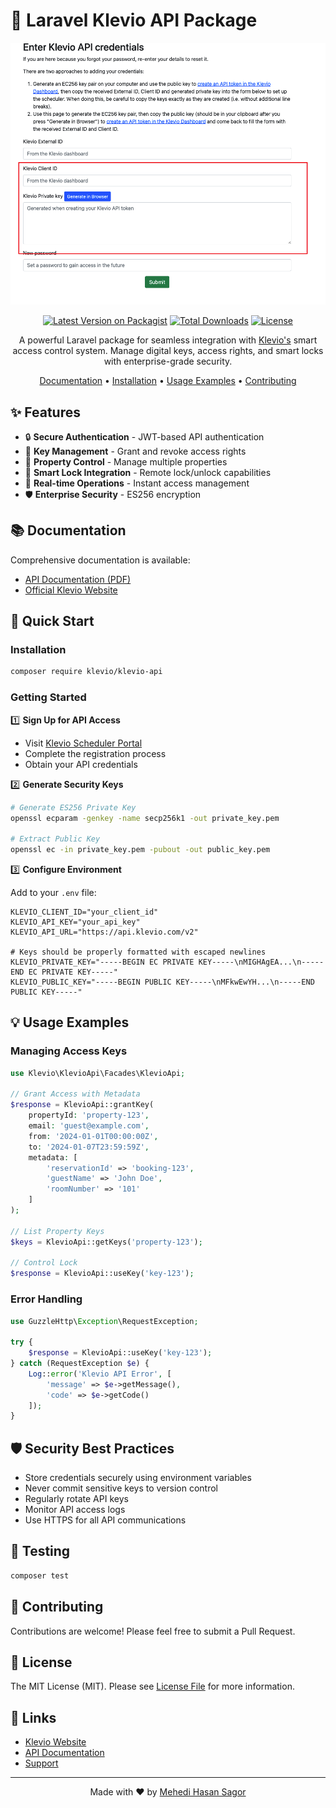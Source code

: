 # 🔐 Laravel Klevio API Package

<div align="center">

![Klevio API Integration](assets/image.png)

[![Latest Version on Packagist](https://img.shields.io/packagist/v/klevio/klevio-api.svg?style=for-the-badge)](https://packagist.org/packages/klevio/klevio-api)
[![Total Downloads](https://img.shields.io/packagist/dt/klevio/klevio-api.svg?style=for-the-badge)](https://packagist.org/packages/klevio/klevio-api)
[![License](https://img.shields.io/github/license/klevio/klevio-api?style=for-the-badge)](LICENSE.md)

A powerful Laravel package for seamless integration with [Klevio's](https://klevio.com/) smart access control system. Manage digital keys, access rights, and smart locks with enterprise-grade security.

[Documentation](#documentation) •
[Installation](#installation) •
[Usage Examples](#usage) •
[Contributing](#contributing)

</div>

## ✨ Features

- 🔒 **Secure Authentication** - JWT-based API authentication
- 🔑 **Key Management** - Grant and revoke access rights
- 🏢 **Property Control** - Manage multiple properties
- 📱 **Smart Lock Integration** - Remote lock/unlock capabilities
- 🔄 **Real-time Operations** - Instant access management
- 🛡️ **Enterprise Security** - ES256 encryption

## 📚 Documentation

Comprehensive documentation is available:

- [API Documentation (PDF)](assets/Klevio%20Public%20API%20Docs%20(V2).pdf)
- [Official Klevio Website](https://klevio.com/)

## 🚀 Quick Start

### Installation

```bash
composer require klevio/klevio-api
```

### Getting Started

1️⃣ **Sign Up for API Access**
   - Visit [Klevio Scheduler Portal](https://operations.klevio.net/scheduler/signup)
   - Complete the registration process
   - Obtain your API credentials

2️⃣ **Generate Security Keys**
   ```bash
   # Generate ES256 Private Key
   openssl ecparam -genkey -name secp256k1 -out private_key.pem
   
   # Extract Public Key
   openssl ec -in private_key.pem -pubout -out public_key.pem
   ```

3️⃣ **Configure Environment**

Add to your `.env` file:
```env
KLEVIO_CLIENT_ID="your_client_id"
KLEVIO_API_KEY="your_api_key"
KLEVIO_API_URL="https://api.klevio.com/v2"

# Keys should be properly formatted with escaped newlines
KLEVIO_PRIVATE_KEY="-----BEGIN EC PRIVATE KEY-----\nMIGHAgEA...\n-----END EC PRIVATE KEY-----"
KLEVIO_PUBLIC_KEY="-----BEGIN PUBLIC KEY-----\nMFkwEwYH...\n-----END PUBLIC KEY-----"
```

## 💡 Usage Examples

### Managing Access Keys

```php
use Klevio\KlevioApi\Facades\KlevioApi;

// Grant Access with Metadata
$response = KlevioApi::grantKey(
    propertyId: 'property-123',
    email: 'guest@example.com',
    from: '2024-01-01T00:00:00Z',
    to: '2024-01-07T23:59:59Z',
    metadata: [
        'reservationId' => 'booking-123',
        'guestName' => 'John Doe',
        'roomNumber' => '101'
    ]
);

// List Property Keys
$keys = KlevioApi::getKeys('property-123');

// Control Lock
$response = KlevioApi::useKey('key-123');
```

### Error Handling

```php
use GuzzleHttp\Exception\RequestException;

try {
    $response = KlevioApi::useKey('key-123');
} catch (RequestException $e) {
    Log::error('Klevio API Error', [
        'message' => $e->getMessage(),
        'code' => $e->getCode()
    ]);
}
```

## 🛡️ Security Best Practices

- Store credentials securely using environment variables
- Never commit sensitive keys to version control
- Regularly rotate API keys
- Monitor API access logs
- Use HTTPS for all API communications

## 🧪 Testing

```bash
composer test
```

## 🤝 Contributing

Contributions are welcome! Please feel free to submit a Pull Request.

## 📝 License

The MIT License (MIT). Please see [License File](LICENSE.md) for more information.

## 🔗 Links

- [Klevio Website](https://klevio.com)
- [API Documentation](assets/Klevio%20Public%20API%20Docs%20(V2).pdf)
- [Support](mailto:mehedihasansagor.cse@gmail.com)

---

<div align="center">
Made with ❤️ by <a href="mailto:mehedihasansagor.cse@gmail.com">Mehedi Hasan Sagor</a>
</div>

